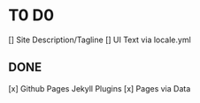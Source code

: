 # T0 D0

[] Site Description/Tagline
[] UI Text via locale.yml

## DONE

[x] Github Pages Jekyll Plugins
[x] Pages via Data
